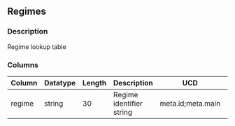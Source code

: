 ## Regimes
### Description
Regime lookup table
### Columns
| Column | Datatype | Length | Description | UCD | Nullable |
| --- | --- | --- | --- | --- | --- |
| regime | string | 30 | Regime identifier string | meta.id;meta.main | False |

